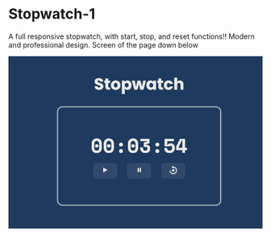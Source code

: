 # Stopwatch-1
A full responsive stopwatch, with start, stop, and reset functions!! Modern and professional design. Screen of the page down below

![Stopwatch](screen.png)
